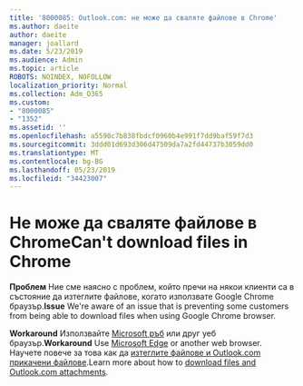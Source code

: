 ```yaml
---
title: '8000085: Outlook.com: не може да сваляте файлове в Chrome'
ms.author: daeite
author: daeite
manager: joallard
ms.date: 5/23/2019
ms.audience: Admin
ms.topic: article
ROBOTS: NOINDEX, NOFOLLOW
localization_priority: Normal
ms.collection: Adm_O365
ms.custom:
- "8000085"
- "1352"
ms.assetid: ''
ms.openlocfilehash: a5598c7b838fbdcf0960b4e991f7dd9baf59f7d3
ms.sourcegitcommit: 3ddd01d693d306d47509da7a2fd44737b3059dd0
ms.translationtype: MT
ms.contentlocale: bg-BG
ms.lasthandoff: 05/23/2019
ms.locfileid: "34423007"
---
```

# <a name="cant-download-files-in-chrome"></a><span data-ttu-id="f011a-102">Не може да сваляте файлове в Chrome</span><span class="sxs-lookup"><span data-stu-id="f011a-102">Can't download files in Chrome</span></span>

<span data-ttu-id="f011a-103">**Проблем** Ние сме наясно с проблем, който пречи на някои клиенти са в състояние да изтеглите файлове, когато използвате Google Chrome браузър.</span><span class="sxs-lookup"><span data-stu-id="f011a-103">**Issue** We're aware of an issue that is preventing some customers from being able to download files when using Google Chrome browser.</span></span> 

<span data-ttu-id="f011a-104">**Workaround** Използвайте [Microsoft ръб](https://www.microsoft.com/en-gb/windows/microsoft-edge) или друг уеб браузър.</span><span class="sxs-lookup"><span data-stu-id="f011a-104">**Workaround** Use [Microsoft Edge](https://www.microsoft.com/en-gb/windows/microsoft-edge) or another web browser.</span></span>
<span data-ttu-id="f011a-105">Научете повече за това как да [изтеглите файлове и Outlook.com прикачени файлове](https://support.office.com/article/8d7c1ea7-4e5f-44ce-bb6e-c5fcc92ba9ab).</span><span class="sxs-lookup"><span data-stu-id="f011a-105">Learn more about how to [download files and Outlook.com attachments](https://support.office.com/article/8d7c1ea7-4e5f-44ce-bb6e-c5fcc92ba9ab).</span></span>

